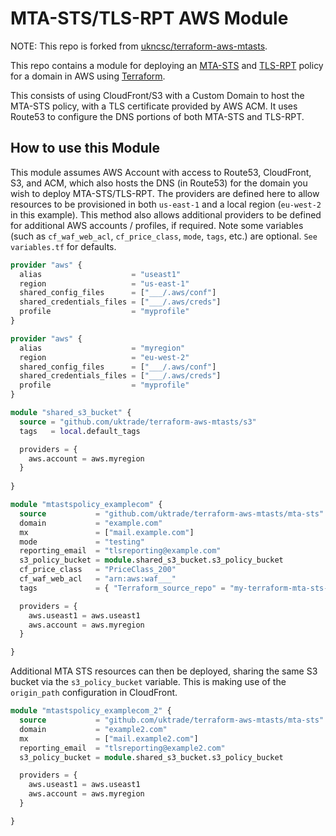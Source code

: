 # MTA-STS/TLS-RPT AWS Module

NOTE: This repo is forked from [ukncsc/terraform-aws-mtasts](https://github.com/ukncsc/terraform-aws-mtasts).

This repo contains a module for deploying an [MTA-STS](https://tools.ietf.org/html/rfc8461) and [TLS-RPT](https://tools.ietf.org/html/rfc8460) policy for a domain in AWS using [Terraform](https://www.terraform.io/).

This consists of using CloudFront/S3 with a Custom Domain to host the MTA-STS policy, with a TLS certificate provided by AWS ACM. It uses Route53 to configure the DNS portions of both MTA-STS and TLS-RPT.

## How to use this Module

This module assumes AWS Account with access to Route53, CloudFront, S3, and ACM, which also hosts the DNS (in Route53) for the domain you wish to deploy MTA-STS/TLS-RPT.
The providers are defined here to allow resources to be provisioned in both `us-east-1` and a local region (`eu-west-2` in this example). This method also allows additional providers to be defined for additional AWS accounts / profiles, if required.
Note some variables (such as `cf_waf_web_acl`, `cf_price_class`, `mode`, `tags`, etc.) are optional. `See variables.tf` for defaults.

```terraform
provider "aws" {
  alias                    = "useast1"
  region                   = "us-east-1"
  shared_config_files      = ["___/.aws/conf"]
  shared_credentials_files = ["___/.aws/creds"]
  profile                  = "myprofile"
}

provider "aws" {
  alias                    = "myregion"
  region                   = "eu-west-2"
  shared_config_files      = ["___/.aws/conf"]
  shared_credentials_files = ["___/.aws/creds"]
  profile                  = "myprofile"
}

module "shared_s3_bucket" {
  source = "github.com/uktrade/terraform-aws-mtasts/s3"
  tags   = local.default_tags

  providers = {
    aws.account = aws.myregion
  }
  
}

module "mtastspolicy_examplecom" {
  source           = "github.com/uktrade/terraform-aws-mtasts/mta-sts"
  domain           = "example.com"
  mx               = ["mail.example.com"]
  mode             = "testing"
  reporting_email  = "tlsreporting@example.com"
  s3_policy_bucket = module.shared_s3_bucket.s3_policy_bucket
  cf_price_class   = "PriceClass_200"
  cf_waf_web_acl   = "arn:aws:waf___"
  tags             = { "Terraform_source_repo" = "my-terraform-mta-sts-repo" }

  providers = {
    aws.useast1 = aws.useast1
    aws.account = aws.myregion
  }

}
```

Additional MTA STS resources can then be deployed, sharing the same S3 bucket via the `s3_policy_bucket` variable. This is making use of the `origin_path` configuration in CloudFront.

```terraform
module "mtastspolicy_examplecom_2" {
  source           = "github.com/uktrade/terraform-aws-mtasts/mta-sts"
  domain           = "example2.com"
  mx               = ["mail.example2.com"]
  reporting_email  = "tlsreporting@example2.com"
  s3_policy_bucket = module.shared_s3_bucket.s3_policy_bucket

  providers = {
    aws.useast1 = aws.useast1
    aws.account = aws.myregion
  }

}
```